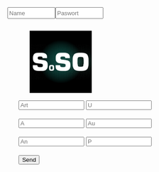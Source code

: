 
<html lang="en">
    <meta charset="utf-8">
    <meta http-equiv="X-UA-Compatible" content="IE=edge">
    <meta name="viewport" content="width=device-width, initial-scale=1.0">
    <style>
        body {
            background: url("https://raw.githubusercontent.com/Wicker1090/Wicker1090.github.io/main/Images/Ball2400.png");
            color: white;
            font-family: Helvetica;
            background-size: cover;
            background-position: center center;
            background-repeat: no-repeat;
            background-attachment: fixed;
        }
        p{
            border-color:red;
            border-block-color: yellow;
        }
        h1{
            border-color:red;
            border-block-color: blue;
        }
        div {
            border-color:red;
            max-width: 1440px;
            height: 145px;            
            align-items: center;
            margin-bottom: 90px;
        }
        .formBox{
            max-width: 140px;
            input{
                width:70%;
            }         
        }
        .Logo{
            margin-left: 10%;
            margin-right: 30%;                              
        }
        .doau{
            height: 10px;
            margin-top: 2%;       
            margin-left: 5%;
            margin-right: auto;
            width: 100%;
            height: 5%;
            margin-bottom: 20px;
            grid-auto-columns: auto;            
        }
        .dzau{
            display:flex;                       
            margin-bottom: 30px;
            margin-top: 2%;  
            height: 40px;
            input{
                width: 100px;
                height: 20px;
            }                  
        }
        .center{
            display: block;
            margin-left: 5%;
            margin-right: auto;            
        }       
        .small{            
            height: 50px;
            padding-top: 20px;
            input{
                width:190px;
            }
        }
    </style>
    <form class="dzau">
    <div class="dzau">           
        <input class="dazu" type="text" id="name" placeholder="Name" >       
        <input class="dazu" type="text" id="keyword" placeholder="Paswort" >
    </div>
</form>
    <div>
        <p class="Logo"> <img            
                src="https://raw.githubusercontent.com/Wicker1090/Wicker1090.github.io/main/Images/LOGO300p.png"
                width="140" height="140">
        </p>  
<body>
    <form clas="small">
        <div class="doau">           
            <input class="formBox" type="text" id="Bezeichner" placeholder="Art"  >
            <input type="number" id="U" placeholder="U" class="formBox" ></div>
        <div class ="doau">
            <input type="number" id="A" placeholder="A" class="formBox" >
            <input type="text" id="au" placeholder="Au" class="formBox" ></div>       
        <div class ="doau">
            <input type="text" id="an" placeholder="An" class="formBox" >
            <input type="number" id="ps" placeholder="P" class="formBox" ></div>  
        <div class ="doau">
            <form ><input type="submit" id="btn" value="Send" >      
    <div id="msg">
    </div>
<script>
    window.addEventListener('scroll', () => {
        const scrolable = document.documentElement.scrollHeight - window.innerHeight;
        const scrolled = window.scrollY;
        console.log(scrolled);
    })
    let Arts = [];
    const addArt = (ev) => {
        ev.preventDefault();
        let art = {
            B: document.getElementById('Bezeichner').value,
            U: document.getElementById('U').value,
            A: document.getElementById('A').value,
            An: document.getElementById('au').value,
            Au: document.getElementById('an').value,
            Y: document.getElementById('ps').value
        }
        Arts.push(art);
        document.forms[0].reset();
        save();
        console.warn('added', { Arts });
        let pre = document.querySelector('#msg pre');
        pre.textContent = '\n' + JSON.stringify(Arts, '\t', 6);
        localStorage.setItem('GetSolution', JSON.stringify(Arts));
    }
    document.addEventListener('DOMContentLoaded', () => {
        document.getElementById('btn').addEventListener('click', addArt);
    });
    function save() {
        var c = document.createElement("a");
        c.download = "SOSO";
        var d = new Date(2013, 12, 5, 16, 23, 45, 600);
        var t =  new File([JSON.stringify(Arts)], "Draft1.txt", {type: "text/plain", lastModified: d})
        //new Blob([JSON.stringify(Arts)], {
        //    type: "text/plain"
        // });
        c.href = window.URL.createObjectURL(t);
        c.click();
    }
</script>


